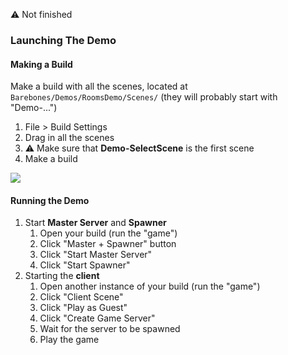 ⚠️ Not finished

### Launching The Demo

#### Making a Build

Make a build with all the scenes, located at `Barebones/Demos/RoomsDemo/Scenes/` (they will probably start with "Demo-...")

1. File > Build Settings
1. Drag in all the scenes
1. :warning: Make sure that **Demo-SelectScene** is the first scene
1. Make a build 

![](http://i.imgur.com/9MKnb6Z.png)

#### Running the Demo

1. Start **Master Server** and **Spawner**
   1. Open your build (run the "game")
   1. Click "Master + Spawner" button
   1. Click "Start Master Server"
   1. Click "Start Spawner"
1. Starting the **client**
   1. Open another instance of your build (run the "game")
   1. Click "Client Scene"
   1. Click "Play as Guest"
   1. Click "Create Game Server"
   1. Wait for the server to be spawned
   1. Play the game
